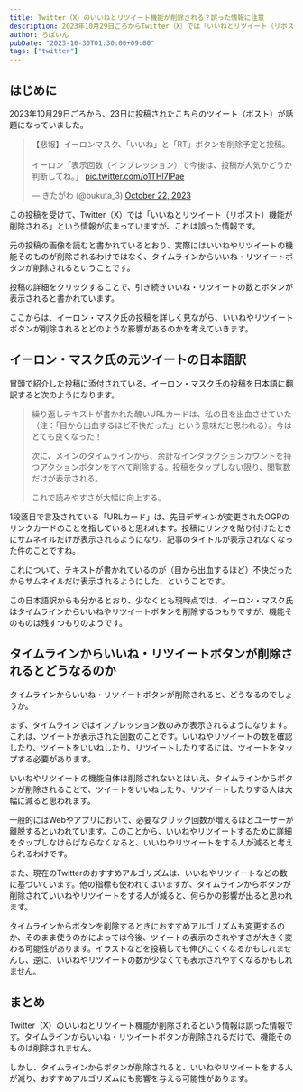 ```yaml
---
title: Twitter（X）のいいねとリツイート機能が削除される？誤った情報に注意
description: 2023年10月29日ごろからTwitter（X）では「いいねとリツイート（リポスト）機能が削除される」という情報が広まっていますが、これは誤った情報です。
author: ろぼいん
pubDate: "2023-10-30T01:30:00+09:00"
tags: ["twitter"]
---
```


## はじめに

2023年10月29日ごろから、23日に投稿されたこちらのツイート（ポスト）が話題になっていました。

<blockquote class="twitter-tweet" data-dnt="true" data-theme="dark"><p lang="ja" dir="ltr">【悲報】イーロンマスク、「いいね」と「RT」ボタンを削除予定と投稿。<br><br>イーロン「表示回数（インプレッション）で今後は、投稿が人気かどうか判断してね。」 <a href="https://t.co/o1THl7lPae">pic.twitter.com/o1THl7lPae</a></p>&mdash; きたがわ (@bukuta_3) <a href="https://twitter.com/bukuta_3/status/1716197741905453529?ref_src=twsrc%5Etfw">October 22, 2023</a></blockquote> <script async src="https://platform.twitter.com/widgets.js" charset="utf-8"></script>

この投稿を受けて、Twitter（X）では「いいねとリツイート（リポスト）機能が削除される」という情報が広まっていますが、これは誤った情報です。

元の投稿の画像を読むと書かれているとおり、実際にはいいねやリツイートの機能そのものが削除されるわけではなく、タイムラインからいいね・リツイートボタンが削除されるということです。

投稿の詳細をクリックすることで、引き続きいいね・リツイートの数とボタンが表示されると書かれています。

ここからは、イーロン・マスク氏の投稿を詳しく見ながら、いいねやリツイートボタンが削除されるとどのような影響があるのかを考えていきます。

## イーロン・マスク氏の元ツイートの日本語訳

冒頭で紹介した投稿に添付されている、イーロン・マスク氏の投稿を日本語に翻訳すると次のようになります。

> 繰り返しテキストが書かれた醜いURLカードは、私の目を出血させていた（注：「目から出血するほど不快だった」という意味だと思われる）。今はとても良くなった！
>
> 次に、メインのタイムラインから、余計なインタラクションカウントを持つアクションボタンをすべて削除する。投稿をタップしない限り、閲覧数だけが表示される。
>
> これで読みやすさが大幅に向上する。

1段落目で言及されている「URLカード」は、先日デザインが変更されたOGPのリンクカードのことを指していると思われます。投稿にリンクを貼り付けたときにサムネイルだけが表示されるようになり、記事のタイトルが表示されなくなった件のことですね。

これについて、テキストが書かれているのが（目から出血するほど）不快だったからサムネイルだけ表示されるようにした、ということです。

この日本語訳からも分かるとおり、少なくとも現時点では、イーロン・マスク氏はタイムラインからいいねやリツイートボタンを削除するつもりですが、機能そのものは残すつもりのようです。

## タイムラインからいいね・リツイートボタンが削除されるとどうなるのか

タイムラインからいいね・リツイートボタンが削除されると、どうなるのでしょうか。

まず、タイムラインではインプレッション数のみが表示されるようになります。これは、ツイートが表示された回数のことです。いいねやリツイートの数を確認したり、ツイートをいいねしたり、リツイートしたりするには、ツイートをタップする必要があります。

いいねやリツイートの機能自体は削除されないとはいえ、タイムラインからボタンが削除されることで、ツイートをいいねしたり、リツイートしたりする人は大幅に減ると思われます。

一般的にはWebやアプリにおいて、必要なクリック回数が増えるほどユーザーが離脱するといわれています。このことから、いいねやリツイートするために詳細をタップしなけらばならなくなると、いいねやリツイートをする人が減ると考えられるわけです。

また、現在のTwitterのおすすめアルゴリズムは、いいねやリツイートなどの数に基づいています。他の指標も使われてはいますが、タイムラインからボタンが削除されていいねやリツイートをする人が減ると、何らかの影響が出ると思われます。

タイムラインからボタンを削除するときにおすすめアルゴリズムも変更するのか、そのまま使うのかによっては今後、ツイートの表示のされやすさが大きく変わる可能性があります。イラストなどを投稿しても伸びにくくなるかもしれませんし、逆に、いいねやリツイートの数が少なくても表示されやすくなるかもしれません。

## まとめ

Twitter（X）のいいねとリツイート機能が削除されるという情報は誤った情報です。タイムラインからいいね・リツイートボタンが削除されるだけで、機能そのものは削除されません。

しかし、タイムラインからボタンが削除されると、いいねやリツイートをする人が減り、おすすめアルゴリズムにも影響を与える可能性があります。
